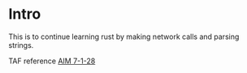 # Intro
This is to continue learning rust by making network calls and parsing strings.

TAF reference [AIM 7-1-28](https://www.faa.gov/air_traffic/publications/atpubs/aim_html/chap7_section_1.html)
